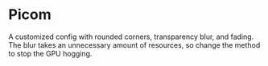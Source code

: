 # Picom

A customized config with rounded corners, transparency blur, and fading. The blur takes an unnecessary amount of resources, so change the method to stop the GPU hogging. 
